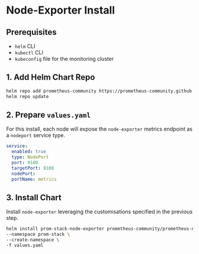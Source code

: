 # Node-Exporter Install

## Prerequisites

* `helm` CLI
* `kubectl` CLI
* `kubeconfig` file for the monitoring cluster

## 1. Add Helm Chart Repo

```bash
helm repo add prometheus-community https://prometheus-community.github.io/helm-charts
helm repo update
```

## 2. Prepare `values.yaml`

For this install, each node will expose the `node-exporter` metrics endpoint as a `nodeport` service type.

```yaml
service:
  enabled: true
  type: NodePort
  port: 9100
  targetPort: 9100
  nodePort:
  portName: metrics
```

## 3. Install Chart

Install `node-exporter` leveraging the customisations specified in the previous step.

```bash
helm install prom-stack-node-exporter prometheus-community/prometheus-node-exporter \
--namespace prom-stack \
--create-namespace \
-f values.yaml
```
